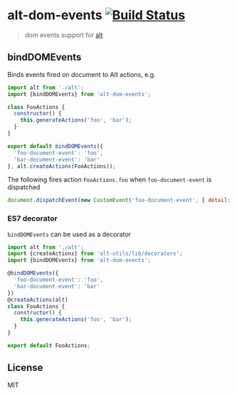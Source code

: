 # alt-dom-events [![Build Status](https://travis-ci.org/msn0/alt-dom-events.svg?branch=master)](http://travis-ci.org/msn0/alt-dom-events)

> dom events support for [alt](https://github.com/goatslacker/alt)

## bindDOMEvents

Binds events fired on document to Alt actions, e.g. 

```js
import alt from './alt';
import {bindDOMEvents} from 'alt-dom-events';

class FooActions {
  constructor() {
    this.generateActions('foo', 'bar');
  }
}

export default bindDOMEvents({ 
  'foo-document-event': 'foo',
  'bar-document-event': 'bar'
}, alt.createActions(FooActions));
```

The following fires action `FooActions.foo` when `foo-document-event` is dispatched 

```js
document.dispatchEvent(new CustomEvent('foo-document-event', { detail: {}}));
```

### ES7 decorator

`bindDOMEvents` can be used as a decorator

```js
import alt from './alt';
import {createActions} from 'alt-utils/lib/decorators';
import {bindDOMEvents} from 'alt-dom-events';

@bindDOMEvents({
  'foo-document-event': 'foo',
  'bar-document-event': 'bar'
})
@createActions(alt)
class FooActions {
  constructor() {
    this.generateActions('foo', 'bar');
  }
}

export default FooActions;
```

## License

MIT
